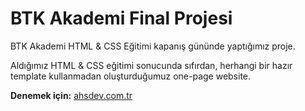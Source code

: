 # BTK Akademi Final Projesi

BTK Akademi HTML &amp; CSS Eğitimi kapanış gününde yaptığımız proje.

Aldığımız HTML & CSS eğitimi sonucunda sıfırdan, herhangi bir hazır template kullanmadan oluşturduğumuz one-page website.

**Denemek için:** [ahsdev.com.tr](http://ahsdev.com.tr/btk-proje "ahsdev.com.tr")
